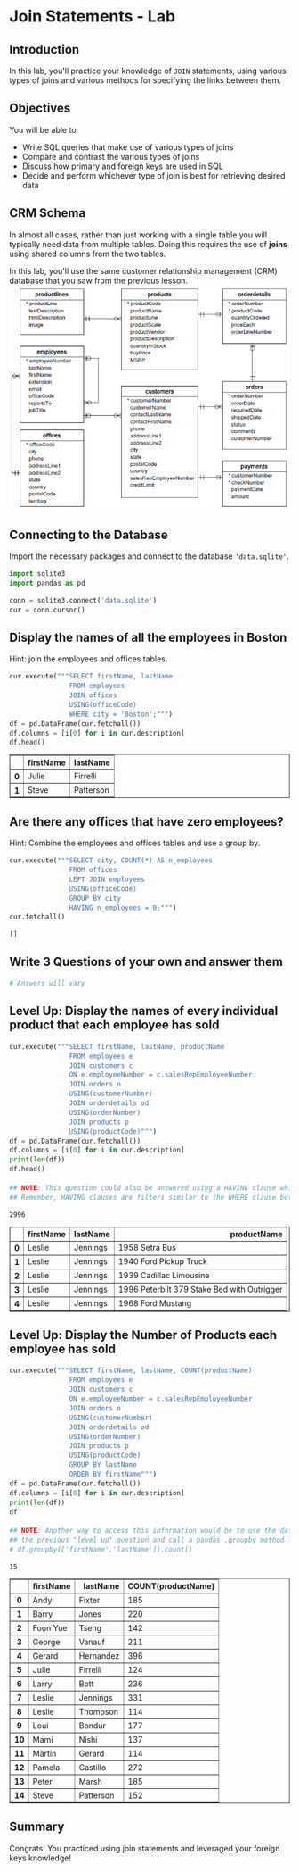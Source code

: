 
# Join Statements - Lab

## Introduction

In this lab, you'll practice your knowledge of `JOIN` statements, using various types of joins and various methods for specifying the links between them.

## Objectives

You will be able to:
* Write SQL queries that make use of various types of joins
* Compare and contrast the various types of joins
* Discuss how primary and foreign keys are used in SQL
* Decide and perform whichever type of join is best for retrieving desired data

## CRM Schema

In almost all cases, rather than just working with a single table you will typically need data from multiple tables. 
Doing this requires the use of **joins** using shared columns from the two tables. 

In this lab, you'll use the same customer relationship management (CRM) database that you saw from the previous lesson.
<img src='images/Database-Schema.png' width="600">

## Connecting to the Database
Import the necessary packages and connect to the database `'data.sqlite'`.


```python
import sqlite3
import pandas as pd
```


```python
conn = sqlite3.connect('data.sqlite')
cur = conn.cursor()
```

## Display the names of all the employees in Boston 

Hint: join the employees and offices tables.


```python
cur.execute("""SELECT firstName, lastName 
               FROM employees 
               JOIN offices 
               USING(officeCode) 
               WHERE city = 'Boston';""")
df = pd.DataFrame(cur.fetchall())
df.columns = [i[0] for i in cur.description]
df.head()
```




<div>
<style scoped>
    .dataframe tbody tr th:only-of-type {
        vertical-align: middle;
    }

    .dataframe tbody tr th {
        vertical-align: top;
    }

    .dataframe thead th {
        text-align: right;
    }
</style>
<table border="1" class="dataframe">
  <thead>
    <tr style="text-align: right;">
      <th></th>
      <th>firstName</th>
      <th>lastName</th>
    </tr>
  </thead>
  <tbody>
    <tr>
      <th>0</th>
      <td>Julie</td>
      <td>Firrelli</td>
    </tr>
    <tr>
      <th>1</th>
      <td>Steve</td>
      <td>Patterson</td>
    </tr>
  </tbody>
</table>
</div>



## Are there any offices that have zero employees?
Hint: Combine the employees and offices tables and use a group by.


```python
cur.execute("""SELECT city, COUNT(*) AS n_employees
               FROM offices
               LEFT JOIN employees
               USING(officeCode)
               GROUP BY city
               HAVING n_employees = 0;""")
cur.fetchall()
```




    []



## Write 3 Questions of your own and answer them


```python
# Answers will vary
```

## Level Up: Display the names of every individual product that each employee has sold


```python
cur.execute("""SELECT firstName, lastName, productName
               FROM employees e
               JOIN customers c
               ON e.employeeNumber = c.salesRepEmployeeNumber
               JOIN orders o
               USING(customerNumber)
               JOIN orderdetails od
               USING(orderNumber)
               JOIN products p
               USING(productCode)""")
df = pd.DataFrame(cur.fetchall())
df.columns = [i[0] for i in cur.description]
print(len(df))
df.head()

## NOTE: This question could also be answered using a HAVING clause which you learned about previously 
## Remember, HAVING clauses are filters similar to the WHERE clause but are conditions applied after a GROUP BY.
```

    2996





<div>
<style scoped>
    .dataframe tbody tr th:only-of-type {
        vertical-align: middle;
    }

    .dataframe tbody tr th {
        vertical-align: top;
    }

    .dataframe thead th {
        text-align: right;
    }
</style>
<table border="1" class="dataframe">
  <thead>
    <tr style="text-align: right;">
      <th></th>
      <th>firstName</th>
      <th>lastName</th>
      <th>productName</th>
    </tr>
  </thead>
  <tbody>
    <tr>
      <th>0</th>
      <td>Leslie</td>
      <td>Jennings</td>
      <td>1958 Setra Bus</td>
    </tr>
    <tr>
      <th>1</th>
      <td>Leslie</td>
      <td>Jennings</td>
      <td>1940 Ford Pickup Truck</td>
    </tr>
    <tr>
      <th>2</th>
      <td>Leslie</td>
      <td>Jennings</td>
      <td>1939 Cadillac Limousine</td>
    </tr>
    <tr>
      <th>3</th>
      <td>Leslie</td>
      <td>Jennings</td>
      <td>1996 Peterbilt 379 Stake Bed with Outrigger</td>
    </tr>
    <tr>
      <th>4</th>
      <td>Leslie</td>
      <td>Jennings</td>
      <td>1968 Ford Mustang</td>
    </tr>
  </tbody>
</table>
</div>



## Level Up: Display the Number of Products each employee has sold


```python
cur.execute("""SELECT firstName, lastName, COUNT(productName)
               FROM employees e
               JOIN customers c                   
               ON e.employeeNumber = c.salesRepEmployeeNumber
               JOIN orders o 
               USING(customerNumber)
               JOIN orderdetails od 
               USING(orderNumber)                    
               JOIN products p 
               USING(productCode)
               GROUP BY lastName
               ORDER BY firstName""")
df = pd.DataFrame(cur.fetchall())
df.columns = [i[0] for i in cur.description]
print(len(df))
df

## NOTE: Another way to access this information would be to use the dataframe from 
## the previous "level up" question and call a pandas .groupby method like so:
# df.groupby(['firstName','lastName']).count()
```

    15





<div>
<style scoped>
    .dataframe tbody tr th:only-of-type {
        vertical-align: middle;
    }

    .dataframe tbody tr th {
        vertical-align: top;
    }

    .dataframe thead th {
        text-align: right;
    }
</style>
<table border="1" class="dataframe">
  <thead>
    <tr style="text-align: right;">
      <th></th>
      <th>firstName</th>
      <th>lastName</th>
      <th>COUNT(productName)</th>
    </tr>
  </thead>
  <tbody>
    <tr>
      <th>0</th>
      <td>Andy</td>
      <td>Fixter</td>
      <td>185</td>
    </tr>
    <tr>
      <th>1</th>
      <td>Barry</td>
      <td>Jones</td>
      <td>220</td>
    </tr>
    <tr>
      <th>2</th>
      <td>Foon Yue</td>
      <td>Tseng</td>
      <td>142</td>
    </tr>
    <tr>
      <th>3</th>
      <td>George</td>
      <td>Vanauf</td>
      <td>211</td>
    </tr>
    <tr>
      <th>4</th>
      <td>Gerard</td>
      <td>Hernandez</td>
      <td>396</td>
    </tr>
    <tr>
      <th>5</th>
      <td>Julie</td>
      <td>Firrelli</td>
      <td>124</td>
    </tr>
    <tr>
      <th>6</th>
      <td>Larry</td>
      <td>Bott</td>
      <td>236</td>
    </tr>
    <tr>
      <th>7</th>
      <td>Leslie</td>
      <td>Jennings</td>
      <td>331</td>
    </tr>
    <tr>
      <th>8</th>
      <td>Leslie</td>
      <td>Thompson</td>
      <td>114</td>
    </tr>
    <tr>
      <th>9</th>
      <td>Loui</td>
      <td>Bondur</td>
      <td>177</td>
    </tr>
    <tr>
      <th>10</th>
      <td>Mami</td>
      <td>Nishi</td>
      <td>137</td>
    </tr>
    <tr>
      <th>11</th>
      <td>Martin</td>
      <td>Gerard</td>
      <td>114</td>
    </tr>
    <tr>
      <th>12</th>
      <td>Pamela</td>
      <td>Castillo</td>
      <td>272</td>
    </tr>
    <tr>
      <th>13</th>
      <td>Peter</td>
      <td>Marsh</td>
      <td>185</td>
    </tr>
    <tr>
      <th>14</th>
      <td>Steve</td>
      <td>Patterson</td>
      <td>152</td>
    </tr>
  </tbody>
</table>
</div>



## Summary

Congrats! You practiced using join statements and leveraged your foreign keys knowledge!
